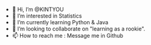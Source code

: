 - 👋 Hi, I’m @KINTYOU
- 👀 I’m interested in Statistics
- 🌱 I’m currently learning Python & Java
- 💞️ I’m looking to collaborate on "learning as a rookie".
- 📫 How to reach me : Message me in Github

<!---
KINTYOU/KINTYOU is a ✨ special ✨ repository because its `README.md` (this file) appears on your GitHub profile.
You can click the Preview link to take a look at your changes.
--->

